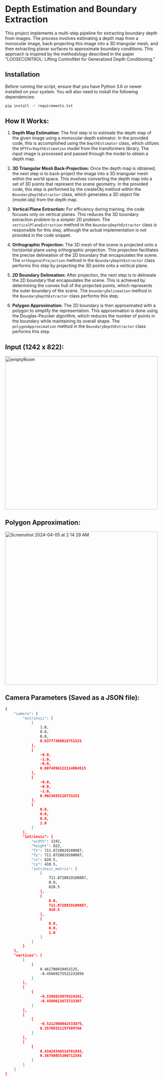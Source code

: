 # Depth Estimation and Boundary Extraction

This project implements a multi-step pipeline for extracting boundary depth from images. The process involves estimating a depth map from a monocular image, back-projecting this image into a 3D triangular mesh, and then extracting planar surfaces to approximate boundary conditions. This approach is inspired by the methodology described in the paper "LOOSECONTROL: Lifting ControlNet for Generalized Depth Conditioning."

## Installation

Before running the script, ensure that you have Python 3.6 or newer installed on your system. You will also need to install the following dependencies:

```bash
pip install -r requirements.txt
```

## How It Works:

1. **Depth Map Estimation:** The first step is to estimate the depth map of the given image using a monocular depth estimator. In the provided code, this is accomplished using the ```DepthEstimator``` class, which utilizes the ```DPTForDepthEstimation``` model from the transformers library. The input image is processed and passed through the model to obtain a depth map.

2. **3D Triangular Mesh Back-Projection:** Once the depth map is obtained, the next step is to back-project the image into a 3D triangular mesh within the world space. This involves converting the depth map into a set of 3D points that represent the scene geometry. In the provided code, this step is performed by the createObj method within the ```BoundaryDepthExtractor``` class, which generates a 3D object file (model.obj) from the depth map.
   
3. **Vertical Plane Extraction:** For efficiency during training, the code focuses only on vertical planes. This reduces the 3D boundary extraction problem to a simpler 2D problem. The ```verticalPlaneExtraction``` method in the ```BoundaryDepthExtractor``` class is responsible for this step, although the actual implementation is not provided in the code snippet.
   
4. **Orthographic Projection:** The 3D mesh of the scene is projected onto a horizontal plane using orthographic projection. This projection facilitates the precise delineation of the 2D boundary that encapsulates the scene. The ```orthogonalProjection``` method in the ```BoundaryDepthExtractor``` class performs this step by projecting the 3D points onto a vertical plane.
   
5. **2D Boundary Delineation:** After projection, the next step is to delineate the 2D boundary that encapsulates the scene. This is achieved by determining the convex hull of the projected points, which represents the outer boundary of the scene. The ```boundaryDelineation``` method in the ```BoundaryDepthExtractor``` class performs this step.
   
6. **Polygon Approximation:** The 2D boundary is then approximated with a polygon to simplify the representation. This approximation is done using the Douglas-Peucker algorithm, which reduces the number of points in the boundary while maintaining its overall shape. The ```polygonApproximation``` method in the ```BoundaryDepthExtractor``` class performs this step.

## Input (1242 x 822):
<img width="500" alt="emptyRoom" src="https://github.com/ritessshhh/BoundaryDepthExtraction/assets/81812754/fcfa2a85-f5b6-41e6-96c8-8734bbf6db98">

## Polygon Approximation:
<img width="500" alt="Screenshot 2024-04-05 at 2 14 29 AM" src="https://github.com/ritessshhh/BoundaryDepthExtraction/assets/81812754/6aa05bf7-7d51-41e6-b4bc-eee72bb48528">

## Camera Parameters (Saved as a JSON file):
```bash
{
    "camera": {
        "extrinsic": [
            [
                1.0,
                0.0,
                0.0,
                0.03777360018751525
            ],
            [
                -0.0,
                -1.0,
                -0.0,
                0.0074896122114004515
            ],
            [
                -0.0,
                -0.0,
                -1.0,
                0.9023693128733252
            ],
            [
                0.0,
                0.0,
                0.0,
                1.0
            ]
        ],
        "intrinsic": {
            "width": 1242,
            "height": 822,
            "fx": 711.8728819108087,
            "fy": 711.8728819108087,
            "cx": 620.5,
            "cy": 410.5,
            "intrinsic_matrix": [
                [
                    711.8728819108087,
                    0.0,
                    620.5
                ],
                [
                    0.0,
                    711.8728819108087,
                    410.5
                ],
                [
                    0.0,
                    0.0,
                    1.0
                ]
            ]
        }
    },
    "vertices": [
        [
            [
                0.461700439453125,
                -0.45669275522232056
            ]
        ],
        [
            [
                -0.5396929979324341,
                -0.4580613672733307
            ]
        ],
        [
            [
                -0.5212900042533875,
                0.35700321197509766
            ]
        ],
        [
            [
                0.43428346514701843,
                0.36788055300712585
            ]
        ]
    ]
}
```


